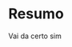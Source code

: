 <!DOCTYPE html>
<html>
<head>
</head>
<body>
<h1>Resumo</h1>
<p> Vai da certo sim 
</body>

</html>
